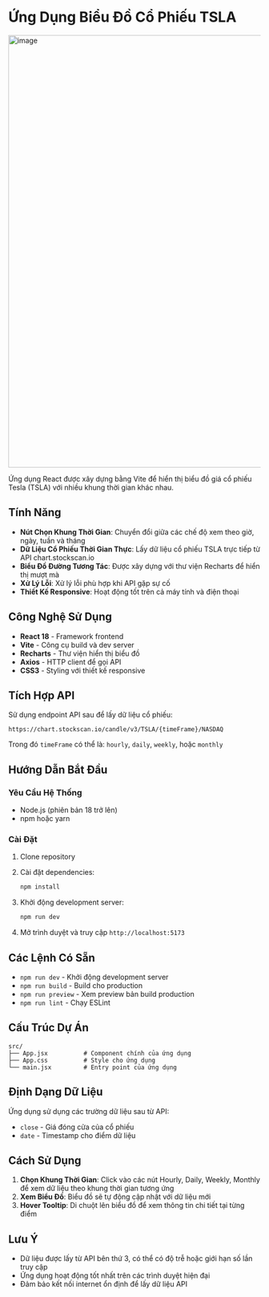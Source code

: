 # Ứng Dụng Biểu Đồ Cổ Phiếu TSLA
<img width="1843" height="862" alt="image" src="https://github.com/user-attachments/assets/833e1e72-793f-4bec-8662-3929eb581b90" />

Ứng dụng React được xây dựng bằng Vite để hiển thị biểu đồ giá cổ phiếu Tesla (TSLA) với nhiều khung thời gian khác nhau.

## Tính Năng

- **Nút Chọn Khung Thời Gian**: Chuyển đổi giữa các chế độ xem theo giờ, ngày, tuần và tháng
- **Dữ Liệu Cổ Phiếu Thời Gian Thực**: Lấy dữ liệu cổ phiếu TSLA trực tiếp từ API chart.stockscan.io
- **Biểu Đồ Đường Tương Tác**: Được xây dựng với thư viện Recharts để hiển thị mượt mà
- **Xử Lý Lỗi**: Xử lý lỗi phù hợp khi API gặp sự cố
- **Thiết Kế Responsive**: Hoạt động tốt trên cả máy tính và điện thoại

## Công Nghệ Sử Dụng

- **React 18** - Framework frontend
- **Vite** - Công cụ build và dev server
- **Recharts** - Thư viện hiển thị biểu đồ
- **Axios** - HTTP client để gọi API
- **CSS3** - Styling với thiết kế responsive

## Tích Hợp API

Sử dụng endpoint API sau để lấy dữ liệu cổ phiếu:
```
https://chart.stockscan.io/candle/v3/TSLA/{timeFrame}/NASDAQ
```

Trong đó `timeFrame` có thể là: `hourly`, `daily`, `weekly`, hoặc `monthly`

## Hướng Dẫn Bắt Đầu

### Yêu Cầu Hệ Thống

- Node.js (phiên bản 18 trở lên)
- npm hoặc yarn

### Cài Đặt

1. Clone repository
2. Cài đặt dependencies:
   ```bash
   npm install
   ```

3. Khởi động development server:
   ```bash
   npm run dev
   ```

4. Mở trình duyệt và truy cập `http://localhost:5173`

## Các Lệnh Có Sẵn

- `npm run dev` - Khởi động development server
- `npm run build` - Build cho production
- `npm run preview` - Xem preview bản build production
- `npm run lint` - Chạy ESLint

## Cấu Trúc Dự Án

```
src/
├── App.jsx          # Component chính của ứng dụng
├── App.css          # Style cho ứng dụng
└── main.jsx         # Entry point của ứng dụng
```

## Định Dạng Dữ Liệu

Ứng dụng sử dụng các trường dữ liệu sau từ API:
- `close` - Giá đóng cửa của cổ phiếu
- `date` - Timestamp cho điểm dữ liệu

## Cách Sử Dụng

1. **Chọn Khung Thời Gian**: Click vào các nút Hourly, Daily, Weekly, Monthly để xem dữ liệu theo khung thời gian tương ứng
2. **Xem Biểu Đồ**: Biểu đồ sẽ tự động cập nhật với dữ liệu mới
3. **Hover Tooltip**: Di chuột lên biểu đồ để xem thông tin chi tiết tại từng điểm

## Lưu Ý

- Dữ liệu được lấy từ API bên thứ 3, có thể có độ trễ hoặc giới hạn số lần truy cập
- Ứng dụng hoạt động tốt nhất trên các trình duyệt hiện đại
- Đảm bảo kết nối internet ổn định để lấy dữ liệu API
